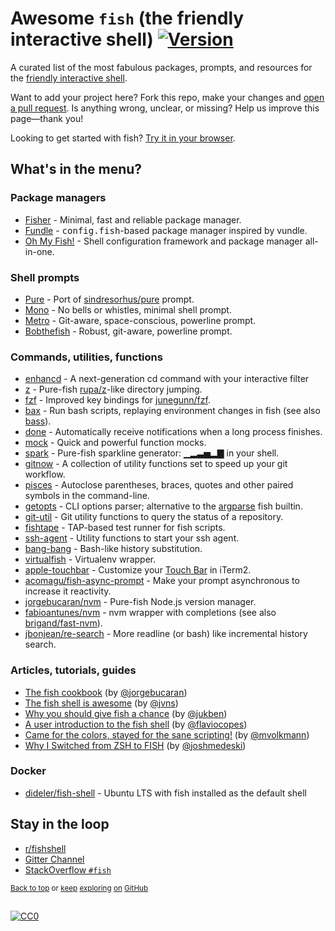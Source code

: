 # Awesome `fish` (the friendly interactive shell) [![Version](https://img.shields.io/github/tag/fish-shell/fish-shell.svg?label=&color=0366d6)](https://github.com/fish-shell/fish-shell/releases/latest)

A curated list of the most fabulous packages, prompts, and resources for the <a href="https://github.com/fish-shell/fish-shell" title="fish">friendly interactive shell</a>.

Want to add your project here? Fork this repo, make your changes and [open a pull request](https://github.com/jorgebucaran/awesome-fish/fork). Is anything wrong, unclear, or missing? Help us improve this page—thank you!

Looking to get started with fish? [Try it in your browser](https://rootnroll.com/d/fish-shell).

## What's in the menu?

### Package managers

- [Fisher](https://github.com/jorgebucaran/fisher) - Minimal, fast and reliable package manager.
- [Fundle](https://github.com/danhper/fundle) - <samp>config.fish</samp>-based package manager inspired by vundle.
- [Oh My Fish!](https://github.com/oh-my-fish/oh-my-fish) - Shell configuration framework and package manager all-in-one.

### Shell prompts

- [Pure](https://github.com/rafaelrinaldi/pure) - Port of [sindresorhus/pure](https://github.com/sindresorhus/pure) prompt.
- [Mono](https://github.com/fishpkg/fish-prompt-mono) - No bells or whistles, minimal shell prompt.
- [Metro](https://github.com/fishpkg/fish-prompt-metro) - Git-aware, space-conscious, powerline prompt.
- [Bobthefish](https://github.com/oh-my-fish/theme-bobthefish) - Robust, git-aware, powerline prompt.

### Commands, utilities, functions

- [enhancd](https://github.com/b4b4r07/enhancd) - A next-generation cd command with your interactive filter
- [z](https://github.com/jethrokuan/z) - Pure-fish [rupa/z](https://github.com/rupa/z)-like directory jumping.
- [fzf](https://github.com/jethrokuan/fzf) - Improved key bindings for [junegunn/fzf](https://github.com/junegunn/fzf).
- [bax](https://github.com/jorgebucaran/fish-bax) - Run bash scripts, replaying environment changes in fish (see also [bass](https://github.com/edc/bass)).
- [done](https://github.com/franciscolourenco/done) - Automatically receive notifications when a long process finishes.
- [mock](https://github.com/matchai/fish-mock) - Quick and powerful function mocks.
- [spark](https://github.com/jorgebucaran/fish-spark) - Pure-fish sparkline generator: ▁▂▃▅▂▇ in your shell.
- [gitnow](https://github.com/joseluisq/gitnow) - A collection of utility functions set to speed up your git workflow.
- [pisces](https://github.com/laughedelic/pisces) - Autoclose parentheses, braces, quotes and other paired symbols in the command-line.
- [getopts](https://github.com/jorgebucaran/fish-getopts) - CLI options parser; alternative to the [argparse](https://fishshell.com/docs/current/commands.html#argparse) fish builtin.
- [git-util](https://github.com/fishpkg/fish-git-util) - Git utility functions to query the status of a repository.
- [fishtape](https://github.com/jorgebucaran/fishtape) - TAP-based test runner for fish scripts.
- [ssh-agent](https://github.com/danhper/fish-ssh-agent) - Utility functions to start your ssh agent.
- [bang-bang](https://github.com/oh-my-fish/plugin-bang-bang) - Bash-like history substitution.
- [virtualfish](https://github.com/adambrenecki/virtualfish) - Virtualenv wrapper.
- [apple-touchbar](https://github.com/rodrigobdz/fish-apple-touchbar) - Customize your [Touch Bar](https://developer.apple.com/design/human-interface-guidelines/macos/touch-bar/touch-bar-overview) in iTerm2.
- [acomagu/fish-async-prompt](https://github.com/acomagu/fish-async-prompt) - Make your prompt asynchronous to increase it reactivity. 
- [jorgebucaran/nvm](https://github.com/jorgebucaran/fish-nvm) - Pure-fish Node.js version manager.
- [fabioantunes/nvm](https://github.com/FabioAntunes/fish-nvm) - nvm wrapper with completions (see also [brigand/fast-nvm](https://github.com/brigand/fast-nvm-fish)).
- [jbonjean/re-search](https://github.com/jbonjean/re-search) - More readline (or bash) like incremental history search.

### Articles, tutorials, guides

- [The fish cookbook](https://github.com/jorgebucaran/fish-cookbook) (by [@jorgebucaran](https://github.com/jorgebucaran))
- [The fish shell is awesome](https://jvns.ca/blog/2017/04/23/the-fish-shell-is-awesome/) (by [@jvns](https://github.com/jvns))
- [Why you should give fish a chance](https://dev.to/jukben/why-you-should-give-a-chance-to-fish-shell-5a0l) (by [@jukben](https://github.com/jukben))
- [A user introduction to the fish shell](https://flaviocopes.com/fish-shell/) (by [@flaviocopes](https://github.com/flaviocopes))
- [Came for the colors, stayed for the sane scripting!](https://mvolkmann.github.io/fish-article/) (by [@mvolkmann](https://github.com/mvolkmann))
- [Why I Switched from ZSH to FISH](https://dev.to/joshmedeski/why-i-switched-from-zsh-to-fish-2j17) (by [@joshmedeski](https://github.com/joshmedeski)) 

### Docker

- [dideler/fish-shell](https://hub.docker.com/r/dideler/fish-shell) - Ubuntu LTS with fish installed as the default shell

## Stay in the loop

- [r/fishshell](https://www.reddit.com/r/fishshell)
- [Gitter Channel](https://gitter.im/fish-shell/fish-shell)
- [StackOverflow `#fish`](https://stackoverflow.com/questions/tagged/fish)

<sup>[Back to top](#awesome-fish-) or [keep](https://github.com/topics/fish-shell) [exploring](https://github.com/topics/fish-packages) [on](https://github.com/topics/fish) [GitHub](https://github.com/topics/fish-prompt)</sup>

<h2></h2>

[![CC0](http://mirrors.creativecommons.org/presskit/buttons/88x31/svg/cc-zero.svg)](https://creativecommons.org/publicdomain/zero/1.0/)
